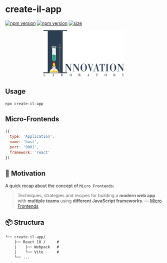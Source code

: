 # create-il-app

[![npm version](https://badge.fury.io/js/create-il-app.svg)](https://badge.fury.io/js/create-il-app) [![npm version](https://img.shields.io/npm/dm/create-il-app.svg)](https://badge.fury.io/js/create-il-app)
[![size][size]][size-url]

<div align="center"><img src="https://github.com/DemonDis/create-il-app/blob/main/images/InnoLab.png" height="150" alt="Innovation lab"></div>

## Usage

```
npx create-il-app
```

## Micro-Frontends
```js
({
  type: 'Application',
  name: 'host',
  port: '9001',
  framework: 'react'
})
```

## 💃 Motivation

A quick recap about the concept of `Micro Frontends`:

> Techniques, strategies and recipes for building a **modern web app** with **multiple teams** using **different JavaScript frameworks**. — [Micro Frontends](https://micro-frontends.org/)

## 📦 Structura
```
└── create-il-app/
    ├── React 18 /     # 
    |    ├── Webpack   #
    |    └── Vite      # 
    └── ...
```

[size]: https://packagephobia.now.sh/badge?p=create-il-app
[size-url]: https://packagephobia.now.sh/result?p=create-il-app